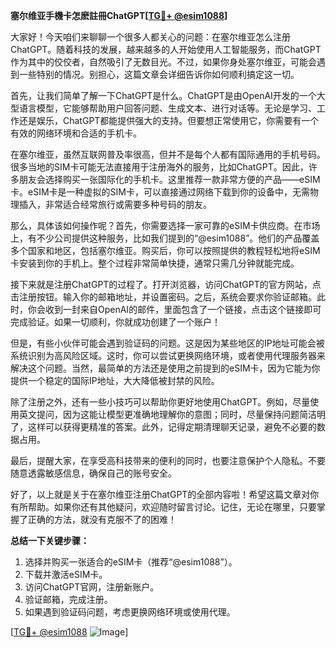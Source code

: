 **塞尔维亚手機卡怎麽註冊ChatGPT[[TG💪+ @esim1088](https://t.me/s/esim1088)]**

大家好！今天咱们来聊聊一个很多人都关心的问题：在塞尔维亚怎么注册ChatGPT。随着科技的发展，越来越多的人开始使用人工智能服务，而ChatGPT作为其中的佼佼者，自然吸引了无数目光。不过，如果你身处塞尔维亚，可能会遇到一些特别的情况。别担心，这篇文章会详细告诉你如何顺利搞定这一切。

首先，让我们简单了解一下ChatGPT是什么。ChatGPT是由OpenAI开发的一个大型语言模型，它能够帮助用户回答问题、生成文本、进行对话等。无论是学习、工作还是娱乐，ChatGPT都能提供强大的支持。但要想正常使用它，你需要有一个有效的网络环境和合适的手机卡。

在塞尔维亚，虽然互联网普及率很高，但并不是每个人都有国际通用的手机号码。很多当地的SIM卡可能无法直接用于注册海外的服务，比如ChatGPT。因此，许多朋友会选择购买一张国际化的手机卡。这里推荐一款非常方便的产品——eSIM卡。eSIM卡是一种虚拟的SIM卡，可以直接通过网络下载到你的设备中，无需物理插入，非常适合经常旅行或需要多种号码的朋友。

那么，具体该如何操作呢？首先，你需要选择一家可靠的eSIM卡供应商。在市场上，有不少公司提供这种服务，比如我们提到的“@esim1088”。他们的产品覆盖多个国家和地区，包括塞尔维亚。购买后，你可以按照提供的教程轻松地将eSIM卡安装到你的手机上。整个过程非常简单快捷，通常只需几分钟就能完成。

接下来就是注册ChatGPT的过程了。打开浏览器，访问ChatGPT的官方网站，点击注册按钮。输入你的邮箱地址，并设置密码。之后，系统会要求你验证邮箱。此时，你会收到一封来自OpenAI的邮件，里面包含了一个链接，点击这个链接即可完成验证。如果一切顺利，你就成功创建了一个账户！

但是，有些小伙伴可能会遇到验证码的问题。这是因为某些地区的IP地址可能会被系统识别为高风险区域。这时，你可以尝试更换网络环境，或者使用代理服务器来解决这个问题。当然，最简单的方法还是使用之前提到的eSIM卡，因为它能为你提供一个稳定的国际IP地址，大大降低被封禁的风险。

除了注册之外，还有一些小技巧可以帮助你更好地使用ChatGPT。例如，尽量使用英文提问，因为这能让模型更准确地理解你的意图；同时，尽量保持问题简洁明了，这样可以获得更精准的答案。此外，记得定期清理聊天记录，避免不必要的数据占用。

最后，提醒大家，在享受高科技带来的便利的同时，也要注意保护个人隐私。不要随意透露敏感信息，确保自己的账号安全。

好了，以上就是关于在塞尔维亚注册ChatGPT的全部内容啦！希望这篇文章对你有所帮助。如果你还有其他疑问，欢迎随时留言讨论。记住，无论在哪里，只要掌握了正确的方法，就没有克服不了的困难！

**总结一下关键步骤：**
1. 选择并购买一张适合的eSIM卡（推荐“@esim1088”）。
2. 下载并激活eSIM卡。
3. 访问ChatGPT官网，注册新账户。
4. 验证邮箱，完成注册。
5. 如果遇到验证码问题，考虑更换网络环境或使用代理。

[[TG💪+ @esim1088](https://t.me/s/esim1088) ![Image](https://i.postimg.cc/4NQfJmqS/Snipaste-2025-05-13-00-14-12.png)]